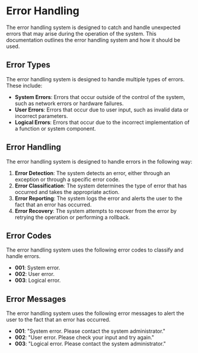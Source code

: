 # Error Handling

The error handling system is designed to catch and handle unexpected errors that may arise during the operation of the system. This documentation outlines the error handling system and how it should be used.

## Error Types

The error handling system is designed to handle multiple types of errors. These include:

* **System Errors**: Errors that occur outside of the control of the system, such as network errors or hardware failures.
* **User Errors**: Errors that occur due to user input, such as invalid data or incorrect parameters.
* **Logical Errors**: Errors that occur due to the incorrect implementation of a function or system component.

## Error Handling

The error handling system is designed to handle errors in the following way:

1. **Error Detection**: The system detects an error, either through an exception or through a specific error code.
2. **Error Classification**: The system determines the type of error that has occurred and takes the appropriate action.
3. **Error Reporting**: The system logs the error and alerts the user to the fact that an error has occurred.
4. **Error Recovery**: The system attempts to recover from the error by retrying the operation or performing a rollback.

## Error Codes

The error handling system uses the following error codes to classify and handle errors.

* **001**: System error.
* **002**: User error.
* **003**: Logical error.

## Error Messages

The error handling system uses the following error messages to alert the user to the fact that an error has occurred.

* **001**: "System error. Please contact the system administrator."
* **002**: "User error. Please check your input and try again."
* **003**: "Logical error. Please contact the system administrator."
